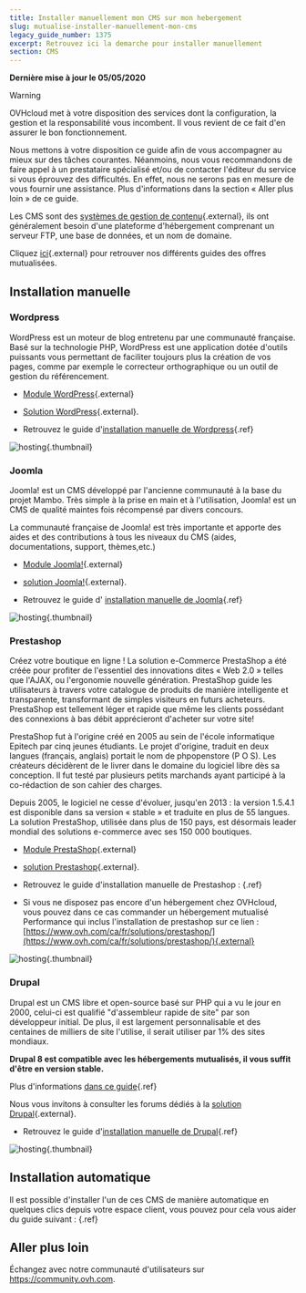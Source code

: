 ```yaml
---
title: Installer manuellement mon CMS sur mon hebergement
slug: mutualise-installer-manuellement-mon-cms
legacy_guide_number: 1375
excerpt: Retrouvez ici la demarche pour installer manuellement
section: CMS
---
```


**Dernière mise à jour le 05/05/2020**

> [!warning]
>
> OVHcloud met à votre disposition des services dont la configuration, la gestion et la responsabilité vous incombent. Il vous revient de ce fait d'en assurer le bon fonctionnement.
> 
> Nous mettons à votre disposition ce guide afin de vous accompagner au mieux sur des tâches courantes. Néanmoins, nous vous recommandons de faire appel à un prestataire spécialisé et/ou de contacter l'éditeur du service si vous éprouvez des difficultés. En effet, nous ne serons pas en mesure de vous fournir une assistance. Plus d'informations dans la section « Aller plus loin » de ce guide.
> 

Les CMS sont des [systèmes de gestion de contenu](https://fr.wikipedia.org/wiki/Syst%C3%A8me_de_gestion_de_contenu){.external}, ils ont généralement besoin d'une plateforme d'hébergement comprenant un serveur FTP, une base de données, et un nom de domaine.

Cliquez [ici](http://www.ovh.com/ca/fr/hebergement-web/faq){.external} pour retrouver nos différents guides des offres mutualisées.


## Installation manuelle

### Wordpress
WordPress est un moteur de blog entretenu par une communauté française. Basé sur la technologie PHP, WordPress est une application dotée d'outils puissants vous permettant de faciliter toujours plus la création de vos pages, comme par exemple le correcteur orthographique ou un outil de gestion du référencement.

- [Module WordPress](http://www.ovh.com/ca/fr/items/modules/blogs/word_press.xml){.external}

- [Solution WordPress](http://www.wordpress-fr.net/){.external}.

- Retrouvez le guide d'[installation manuelle de Wordpress](../installer-manuellement-wordpress/){.ref}


![hosting](images/3379.png){.thumbnail}


### Joomla
Joomla! est un CMS développé par l'ancienne communauté à la base du projet Mambo. Très simple à la prise en main et à l'utilisation, Joomla! est un CMS de qualité maintes fois récompensé par divers concours.

La communauté française de Joomla! est très importante et apporte des aides et des contributions à tous les niveaux du CMS (aides, documentations, support, thèmes,etc.)

- [Module Joomla!](http://www.ovh.com/ca/fr/items/modules/cms/joomla.xml){.external}

- [solution Joomla!](http://www.joomla.ca/){.external}.

- Retrouvez le guide d' [installation manuelle de Joomla](../installer-manuellement-joomla/){.ref}


![hosting](images/3380.png){.thumbnail}


### Prestashop
Créez votre boutique en ligne ! La solution e-Commerce PrestaShop a été créée pour profiter de l'essentiel des innovations dites « Web 2.0 » telles que l'AJAX, ou l'ergonomie nouvelle génération. PrestaShop guide les utilisateurs à travers votre catalogue de produits de manière intelligente et transparente, transformant de simples visiteurs en futurs acheteurs. PrestaShop est tellement léger et rapide que même les clients possédant des connexions à bas débit apprécieront d'acheter sur votre site!

PrestaShop fut à l'origine créé en 2005 au sein de l'école informatique Epitech par cinq jeunes étudiants. Le projet d'origine, traduit en deux langues (français, anglais) portait le nom de phpopenstore (P O S). Les créateurs décidèrent de le livrer dans le domaine du logiciel libre dès sa conception. Il fut testé par plusieurs petits marchands ayant participé à la co-rédaction de son cahier des charges.

Depuis 2005, le logiciel ne cesse d'évoluer, jusqu'en 2013 : la version 1.5.4.1 est disponible dans sa version « stable » et traduite en plus de 55 langues. La solution PrestaShop, utilisée dans plus de 150 pays, est désormais leader mondial des solutions e-commerce avec ses 150 000 boutiques.

- [Module PrestaShop](http://www.ovh.com/ca/fr/items/modules/ecommerce/prestashop-2.xml){.external}

- [solution Prestashop](https://www.prestashop.com/forums/){.external}.

- Retrouvez le guide d'installation manuelle de Prestashop : []({legacy}1979){.ref}
- Si vous ne disposez pas encore d'un hébergement chez OVHcloud, vous pouvez dans ce cas commander un hébergement mutualisé Performance qui inclus l'installation de prestashop sur ce lien : [https://www.ovh.com/ca/fr/solutions/prestashop/](https://www.ovh.com/ca/fr/solutions/prestashop/){.external}


![hosting](images/3381.png){.thumbnail}


### Drupal
Drupal est un CMS libre et open-source basé sur PHP qui a vu le jour en 2000, celui-ci est qualifié "d'assembleur rapide de site" par son développeur initial. De plus, il est largement personnalisable et des centaines de milliers de site l'utilise, il serait utiliser par 1% des sites mondiaux.

**Drupal 8 est compatible avec les hébergements mutualisés, il vous suffit d'être en version stable.**

Plus d'informations [dans ce guide](../modifier-lenvironnement-dexecution-de-mon-hebergement-web/#modifier-la-configuration-de-lhebergement-web-depuis-lespace-client){.ref}

Nous vous invitons à consulter les forums dédiés à la [solution Drupal](http://drupal.com/){.external}.

- Retrouvez le guide d'[installation manuelle de Drupal](../installer-manuellement-drupal/){.ref}


![hosting](images/3382.png){.thumbnail}


## Installation automatique
Il est possible d'installer l'un de ces CMS de manière automatique en quelques clics depuis votre espace client, vous pouvez pour cela vous aider du guide suivant : []({legacy}1402){.ref}

## Aller plus loin

Échangez avec notre communauté d'utilisateurs sur <https://community.ovh.com>.
